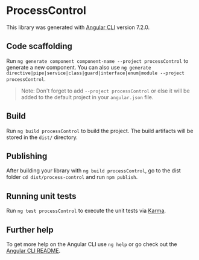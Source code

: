 # ProcessControl

This library was generated with [Angular CLI](https://github.com/angular/angular-cli) version 7.2.0.

## Code scaffolding

Run `ng generate component component-name --project processControl` to generate a new component. You can also use `ng generate directive|pipe|service|class|guard|interface|enum|module --project processControl`.
> Note: Don't forget to add `--project processControl` or else it will be added to the default project in your `angular.json` file. 

## Build

Run `ng build processControl` to build the project. The build artifacts will be stored in the `dist/` directory.

## Publishing

After building your library with `ng build processControl`, go to the dist folder `cd dist/process-control` and run `npm publish`.

## Running unit tests

Run `ng test processControl` to execute the unit tests via [Karma](https://karma-runner.github.io).

## Further help

To get more help on the Angular CLI use `ng help` or go check out the [Angular CLI README](https://github.com/angular/angular-cli/blob/master/README.md).
